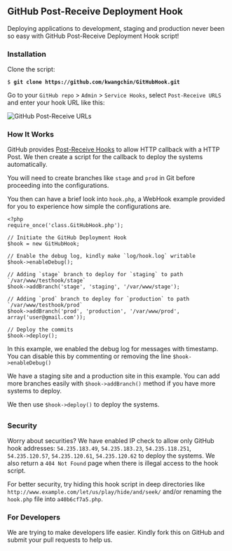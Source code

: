 ## GitHub Post-Receive Deployment Hook

Deploying applications to development, staging and production never been so easy with GitHub Post-Receive Deployment Hook script!

### Installation

Clone the script:

<pre><code>$ <strong>git clone https://github.com/kwangchin/GitHubHook.git</strong>
</code></pre>

Go to your `GitHub repo` &gt; `Admin` &gt; `Service Hooks`, select `Post-Receive URLS` and enter your hook URL like this:

![GitHub Post-Receive URLs](http://s3.kcblog.net/images/GitHubHook-01.png)

### How It Works

GitHub provides [Post-Receive Hooks](http://help.github.com/post-receive-hooks/) to allow HTTP callback with a HTTP Post. We then create a script for the callback to deploy the systems automatically.

You will need to create branches like `stage` and `prod` in Git before proceeding into the configurations.

You then can have a brief look into `hook.php`, a WebHook example provided for you to experience how simple the configurations are.

<pre><code>&lt;?php
require_once('class.GitHubHook.php');

// Initiate the GitHub Deployment Hook
$hook = new GitHubHook;

// Enable the debug log, kindly make `log/hook.log` writable
$hook-&gt;enableDebug();

// Adding `stage` branch to deploy for `staging` to path `/var/www/testhook/stage`
$hook-&gt;addBranch('stage', 'staging', '/var/www/stage');

// Adding `prod` branch to deploy for `production` to path `/var/www/testhook/prod`
$hook-&gt;addBranch('prod', 'production', '/var/www/prod', array('user@gmail.com'));

// Deploy the commits
$hook-&gt;deploy();
</code></pre>

In this example, we enabled the debug log for messages with timestamp. You can disable this by commenting or removing the line `$hook->enableDebug()`

We have a staging site and a production site in this example. You can add more branches easily with `$hook->addBranch()` method if you have more systems to deploy.

We then use `$hook->deploy()` to deploy the systems.

## 

### Security

Worry about securities? We have enabled IP check to allow only GitHub hook addresses: `54.235.183.49`, `54.235.183.23`, `54.235.118.251`, `54.235.120.57`, `54.235.120.61`, `54.235.120.62` to deploy the systems. We also return a `404 Not Found` page when there is illegal access to the hook script.

For better security, try hiding this hook script in deep directories like `http://www.example.com/let/us/play/hide/and/seek/` and/or renaming the `hook.php` file into `a40b6cf7a5.php`.

### For Developers

We are trying to make developers life easier. Kindly fork this on GitHub and submit your pull requests to help us.
